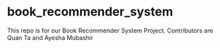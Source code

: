 # book_recommender_system
This repo is for our Book Recommender System Project. Contributors are Quan Ta and Ayesha Mubashir
